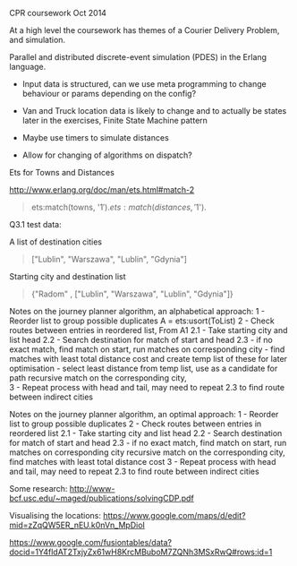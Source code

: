 
CPR coursework Oct 2014

At a high level the coursework has themes of a Courier Delivery Problem, 
and simulation. 

Parallel and distributed discrete-event simulation (PDES) in the Erlang language.

- Input data is structured, can we use meta programming to change behaviour or params depending on the config?

- Van and Truck location data is likely to change and to actually be states
later in the exercises, Finite State Machine pattern

- Maybe use timers to simulate distances

- Allow for changing of algorithms on dispatch?

Ets for Towns and Distances

http://www.erlang.org/doc/man/ets.html#match-2
> ets:match(towns, '$1').
> ets:match(distances, '$1').


Q3.1 test data: 

A list of destination cities
> ["Lublin", "Warszawa", "Lublin", "Gdynia"]

Starting city and destination list
> {"Radom" , ["Lublin", "Warszawa", "Lublin", "Gdynia"]}


Notes on the journey planner algorithm, an alphabetical approach:
1 - Reorder list to group possible duplicates A = ets:usort(ToList)
2 - Check routes between entries in reordered list, From A1
 2.1 - Take starting city and list head
 2.2 - Search destination for match of start and head
  2.3 - if no exact match, find match on start, run matches on corresponding city
         - find matches with least total distance cost and create temp list of these for later optimisation
         - select least distance from temp list, use as a candidate for path
        recursive match on the corresponding city,  
 3 - Repeat process with head and tail, may need to repeat 2.3 to find route between indirect cities

Notes on the journey planner algorithm, an optimal approach:
1 - Reorder list to group possible duplicates
2 - Check routes between entries in reordered list
 2.1 - Take starting city and list head
 2.2 - Search destination for match of start and head
  2.3 - if no exact match, find match on start, run matches on corresponding city
        recursive match on the corresponding city, find matches with least total distance cost
 3 - Repeat process with head and tail, may need to repeat 2.3 to find route between indirect cities
      
        

Some research:
http://www-bcf.usc.edu/~maged/publications/solvingCDP.pdf

Visualising the locations:
https://www.google.com/maps/d/edit?mid=zZqQW5ER_nEU.k0nVn_MpDioI

https://www.google.com/fusiontables/data?docid=1Y4fldAT2TxjyZx61wH8KrcMBuboM7ZQNh3MSxRwQ#rows:id=1